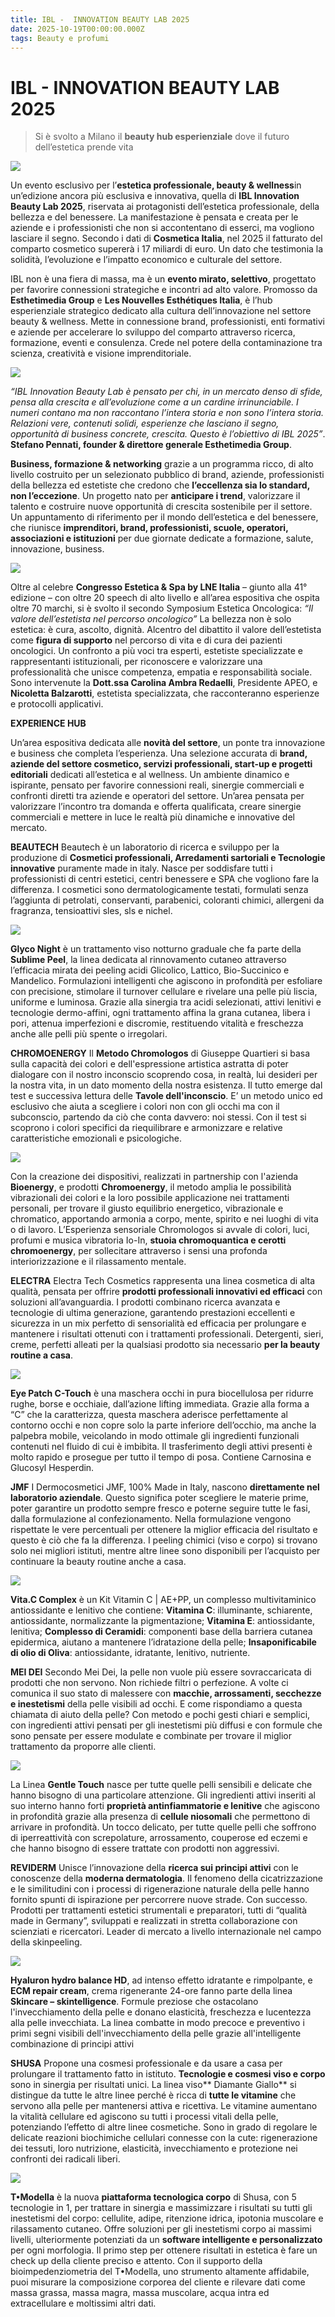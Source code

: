 ```yaml
---
title: IBL -  INNOVATION BEAUTY LAB 2025
date: 2025-10-19T00:00:00.000Z
tags: Beauty e profumi
---
```


# IBL -  INNOVATION BEAUTY LAB 2025

>Si è svolto a Milano il **beauty hub esperienziale** dove il futuro dell’estetica prende vita 

![](banner.jpg)

Un evento esclusivo per l’**estetica professionale, beauty & wellness**in un’edizione ancora più esclusiva e innovativa, quella di **IBL Innovation Beauty Lab 2025**, riservata ai protagonisti dell’estetica professionale, della bellezza e del benessere. La manifestazione è pensata e creata per le aziende e i professionisti che non si accontentano di esserci, ma vogliono lasciare il segno.
Secondo i dati di **Cosmetica Italia**, nel 2025 il fatturato del comparto cosmetico supererà i 17 miliardi di euro. Un dato che testimonia la solidità, l’evoluzione e l’impatto economico e culturale del settore.

IBL non è una fiera di massa, ma è un **evento mirato, selettivo**, progettato per favorire connessioni strategiche e incontri ad alto valore. Promosso da **Esthetimedia Group** e **Les Nouvelles Esthétiques Italia**, è l’hub esperienziale strategico dedicato alla cultura dell’innovazione nel settore beauty & wellness. Mette in connessione brand, professionisti, enti formativi e aziende per accelerare lo sviluppo del comparto attraverso ricerca, formazione, eventi e consulenza. Crede nel potere della contaminazione tra scienza, creatività e visione imprenditoriale.

![](1.jpg)

_“IBL Innovation Beauty Lab è pensato per chi, in un mercato denso di sfide, pensa alla crescita e all’evoluzione come a un cardine irrinunciabile. I numeri contano ma non raccontano l’intera storia e non sono l’intera storia. Relazioni vere, contenuti solidi, esperienze che lasciano il segno, opportunità di business concrete, crescita. Questo è l’obiettivo di IBL 2025”_. **Stefano Pennati, founder & direttore generale Esthetimedia Group**.

**Business, formazione & networking** grazie a un programma ricco, di alto livello costruito per un selezionato pubblico di brand, aziende, professionisti della bellezza ed estetiste che credono che **l’eccellenza sia lo standard, non l’eccezione**. Un progetto nato per **anticipare i trend**, valorizzare il talento e costruire nuove opportunità di crescita sostenibile per il settore.
Un appuntamento di riferimento per il mondo dell’estetica e del benessere, che riunisce **imprenditori, brand, professionisti, scuole, operatori, associazioni e istituzioni** per due giornate dedicate a formazione, salute, innovazione, business.

![](2.jpg)

Oltre al celebre **Congresso Estetica & Spa by LNE Italia** – giunto alla 41° edizione – con oltre 20 speech di alto livello e all’area espositiva che ospita oltre 70 marchi, si è svolto il secondo Symposium Estetica Oncologica: _“Il valore dell’estetista nel percorso oncologico”_
La bellezza non è solo estetica: è cura, ascolto, dignità. Alcentro del dibattito il valore dell’estetista come **figura di supporto** nel percorso di vita e di cura dei pazienti oncologici. Un confronto a più voci tra esperti, estetiste specializzate e rappresentanti istituzionali, per riconoscere e valorizzare una professionalità che unisce competenza, empatia e responsabilità sociale. Sono intervenute la **Dott.ssa Carolina Ambra Redaelli**, Presidente APEO, e **Nicoletta Balzarotti**, estetista specializzata, che racconteranno esperienze e protocolli applicativi. 

**EXPERIENCE HUB** 

Un’area espositiva dedicata alle **novità del settore**, un ponte tra innovazione e business che completa l’esperienza. Una selezione accurata di **brand, aziende del settore cosmetico, servizi professionali, start-up e progetti editoriali** dedicati all’estetica e al wellness. Un ambiente dinamico e ispirante, pensato per favorire connessioni reali, sinergie commerciali e confronti diretti tra aziende e operatori del settore. Un’area pensata per valorizzare l’incontro tra domanda e offerta qualificata, creare sinergie commerciali e mettere in luce le realtà più dinamiche e innovative del mercato. 


**BEAUTECH**
Beautech è un laboratorio di ricerca e sviluppo per la produzione di **Cosmetici professionali, Arredamenti sartoriali e Tecnologie innovative** puramente made in italy. Nasce per soddisfare tutti i professionisti di centri estetici, centri benessere e SPA che vogliono fare la differenza. I cosmetici sono dermatologicamente testati, formulati senza l’aggiunta di petrolati, conservanti, parabenici, coloranti chimici, allergeni da fragranza, tensioattivi sles, sls e nichel.

![](3.jpg)

**Glyco Night** è un trattamento viso notturno graduale che fa parte della **Sublime Peel**, la linea dedicata al rinnovamento cutaneo attraverso l’efficacia mirata dei peeling acidi Glicolico, Lattico, Bio-Succinico e Mandelico. Formulazioni intelligenti che agiscono in profondità per esfoliare con precisione, stimolare il turnover cellulare e rivelare una pelle più liscia, uniforme e luminosa. Grazie alla sinergia tra acidi selezionati, attivi lenitivi e tecnologie dermo-affini, ogni trattamento affina la grana cutanea, libera i pori, attenua imperfezioni e discromie, restituendo vitalità e freschezza anche alle pelli più spente o irregolari. 

**CHROMOENERGY**
Il **Metodo Chromologos** di Giuseppe Quartieri si basa sulla capacità dei colori e dell'espressione artistica astratta di poter dialogare con il nostro inconscio scoprendo cosa, in realtà, lui desideri per la nostra vita, in un dato momento della nostra esistenza. Il tutto emerge dal test e successiva lettura delle **Tavole dell'inconscio**. E’ un metodo unico ed esclusivo che aiuta a scegliere i colori non con gli occhi ma con il subconscio, partendo da ciò che conta davvero: noi stessi. Con il test si scoprono i colori specifici da riequilibrare e armonizzare e relative caratteristiche emozionali e psicologiche. 

![](4.jpg)

Con la creazione dei dispositivi, realizzati in partnership con l'azienda **Bioenergy**,  e prodotti **Chromoenergy**, il metodo amplia le possibilità vibrazionali dei colori e la loro possibile applicazione nei trattamenti personali, per trovare il giusto equilibrio energetico, vibrazionale e chromatico, apportando armonia a corpo, mente, spirito e nei  luoghi di vita o di lavoro. L’Esperienza sensoriale Chromologos si avvale di colori, luci, profumi e musica vibratoria Io-In, **stuoia chromoquantica e cerotti chromoenergy**, per sollecitare attraverso i sensi una profonda interiorizzazione e il rilassamento mentale.

**ELECTRA**
Electra Tech Cosmetics rappresenta una linea cosmetica di alta qualità, pensata per offrire **prodotti professionali innovativi ed efficaci** con soluzioni all’avanguardia. I prodotti combinano ricerca avanzata e tecnologie di ultima generazione, garantendo prestazioni eccellenti e sicurezza in un mix perfetto di sensorialità ed efficacia per prolungare e mantenere i risultati ottenuti con i trattamenti professionali. Detergenti, sieri, creme, perfetti alleati per la qualsiasi prodotto sia necessario **per la beauty routine a casa**.

![](5.jpg)

**Eye Patch C-Touch** è una maschera occhi in pura biocellulosa per ridurre rughe, borse e occhiaie, dall’azione lifting immediata. Grazie alla forma a “C” che la caratterizza, questa maschera aderisce perfettamente al contorno occhi e non copre solo la parte inferiore dell’occhio, ma anche la palpebra mobile, veicolando in modo ottimale gli ingredienti funzionali contenuti nel fluido di cui è imbibita. Il trasferimento degli attivi presenti è molto rapido e prosegue per tutto il tempo di posa. Contiene Carnosina e Glucosyl Hesperdin.

**JMF**
I Dermocosmetici JMF, 100% Made in Italy, nascono **direttamente nel laboratorio aziendale**. Questo significa poter scegliere le materie prime, poter garantire un prodotto sempre fresco e poterne seguire tutte le fasi, dalla formulazione al confezionamento. Nella formulazione vengono rispettate le vere percentuali per ottenere la miglior efficacia del risultato e questo è ciò che fa la differenza. I peeling chimici (viso e corpo) si trovano solo nei migliori istituti, mentre altre linee sono disponibili per l’acquisto per continuare la beauty routine anche a casa.

![](6.jpg)

**Vita.C Complex**  è un Kit Vitamin C | AE+PP, un complesso multivitaminico antiossidante e lenitivo che contiene: **Vitamina C**: illuminante, schiarente, antiossidante, normalizzante la pigmentazione; **Vitamina E**: antiossidante, lenitiva; **Complesso di Ceramidi**: componenti base della barriera cutanea epidermica, aiutano a mantenere l’idratazione della pelle; **Insaponificabile di olio di Oliva**: antiossidante, idratante, lenitivo, nutriente.

**MEI DEI**
Secondo Mei Dei, la pelle non vuole più essere sovraccaricata di prodotti che non servono. Non richiede filtri o perfezione. A volte ci comunica il suo stato di malessere con **macchie, arrossamenti, secchezze e inestetismi** della pelle visibili ad occhi. E come rispondiamo a questa chiamata di aiuto della pelle? Con metodo e pochi gesti chiari e semplici, con ingredienti attivi pensati per gli inestetismi più diffusi e con formule che sono pensate per essere modulate e combinate per trovare il miglior trattamento da proporre alle clienti.

![](7.jpg)

La Linea **Gentle Touch** nasce per tutte quelle pelli sensibili e delicate che hanno bisogno di una particolare attenzione. Gli ingredienti attivi inseriti al suo interno hanno forti **proprietà antinfiammatorie e lenitive** che agiscono in profondità grazie alla presenza di **cellule niosomali** che permettono di arrivare in profondità. Un tocco delicato, per tutte quelle pelli che soffrono di iperreattività con screpolature, arrossamento, couperose ed eczemi e che hanno bisogno di essere trattate con prodotti non aggressivi. 

**REVIDERM**
Unisce l’innovazione della **ricerca sui principi attivi** con le conoscenze della **moderna dermatologia**. Il fenomeno della cicatrizzazione e le similitudini con i processi di rigenerazione naturale della pelle hanno fornito spunti di ispirazione per percorrere nuove strade. Con successo. Prodotti per trattamenti estetici strumentali e preparatori, tutti di “qualità made in Germany”, sviluppati e realizzati in stretta collaborazione con scienziati e ricercatori. Leader di mercato a livello internazionale nel campo della skinpeeling.

![](8.jpg)

**Hyaluron hydro balance HD**, ad intenso effetto idratante e rimpolpante, e **ECM repair cream**, crema rigenerante 24-ore fanno parte della linea **Skincare – skintelligence**. Formule preziose che ostacolano l'invecchiamento della pelle e donano elasticità, freschezza e lucentezza alla pelle invecchiata. La linea combatte in modo precoce e preventivo i primi segni visibili dell'invecchiamento della pelle grazie all'intelligente combinazione di principi attivi

**SHUSA**
Propone una cosmesi professionale e da usare a casa per prolungare il trattamento fatto in istituto. **Tecnologie e cosmesi viso e corpo** sono in sinergia per risultati unici. La linea viso** Diamante Giallo** si distingue da tutte le altre linee perché è ricca di **tutte le vitamine** che servono alla pelle per mantenersi attiva e ricettiva. Le vitamine aumentano la vitalità cellulare ed agiscono su tutti i processi vitali della pelle, potenziando l’effetto di altre linee cosmetiche. Sono  in grado di regolare le delicate reazioni biochimiche cellulari connesse con la cute: rigenerazione dei tessuti, loro nutrizione, elasticità, invecchiamento e protezione nei confronti dei radicali liberi.

![](9.jpg)

**T•Modella** è la nuova **piattaforma tecnologica corpo** di Shusa, con 5 tecnologie in 1, per trattare in sinergia e massimizzare i risultati su tutti gli inestetismi del corpo: cellulite, adipe, ritenzione idrica, ipotonia muscolare e rilassamento cutaneo. Offre soluzioni per gli inestetismi corpo ai massimi livelli, ulteriormente potenziati da un **software intelligente e personalizzato** per ogni morfologia. Il primo step per ottenere risultati in estetica è fare un check up della cliente preciso e attento. Con il supporto della bioimpedenziometria del T•Modella, uno strumento altamente affidabile, puoi misurare la composizione corporea del cliente e rilevare dati come massa grassa, massa magra, massa muscolare, acqua intra ed extracellulare e moltissimi altri dati.


